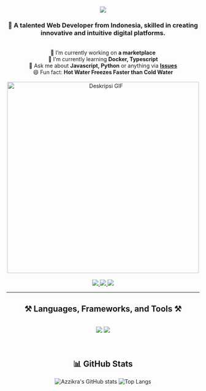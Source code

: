 <h1 align="center">
    <img src="https://readme-typing-svg.herokuapp.com/?font=Righteous&size=35&center=true&vCenter=true&width=500&height=70&duration=4000&lines=Hi+There!+👋;+I'm+Azzikra+Praqasta+Kusuma!;" />
</h1>

<h3 align="center">
    🚀 A talented Web Developer from Indonesia, skilled in creating innovative and intuitive digital platforms.
</h3>

<br/>

<div align="center">
    🔭 I’m currently working on <strong>a marketplace</strong> <br/>
    🌱 I’m currently learning <strong>Docker, Typescript</strong> <br/>
    💬 Ask me about <strong>Javascript, Python</strong> or anything via <a href="https://github.com/AzzikraPraqastaKusuma123"><strong>Issues</strong></a> <br/>
    😄 Fun fact: <strong>Hot Water Freezes Faster than Cold Water</strong> <br/>
</div>

<br/>

<div align="center">
    <img src="pixelard.gif" alt="Deskripsi GIF" width="500">
</div>

<br/>

<div align="center">
    <a href="mailto:azzikrapraqasta2@gmail.com">
        <img src="https://img.shields.io/badge/Gmail-333333?style=for-the-badge&logo=gmail&logoColor=red" />
    </a>
    <a href="https://linkedin.com/in/azzikra-praqasta-kusuma-198774271" target="_blank">
        <img src="https://img.shields.io/badge/LinkedIn-0077B5?style=for-the-badge&logo=linkedin&logoColor=white" />
    </a>
    <a href="https://github.com/AzzikraPraqastaKusuma123" target="_blank">
        <img src="https://img.shields.io/badge/Portfolio-FF5722?style=for-the-badge&logo=todoist&logoColor=white" />
    </a>
</div>

<hr/>

<h2 align="center">⚒️ Languages, Frameworks, and Tools ⚒️</h2>
<br/>
<div align="center">
    <img src="https://skillicons.dev/icons?i=react,bootstrap,html,css,tailwind,git,github,vscode,figma," />
    <img src="https://skillicons.dev/icons?i=nodejs,javascript,typescript,python,nextjs,mysql,mongodb,firebase,java,c++" />
</div>

<br/>
<br/>

<div align="center">
  <h2>📊 GitHub Stats</h2>

  <!-- GitHub Stats -->
  ![Azzikra's GitHub stats](https://github-readme-stats.vercel.app/api?username=AzzikraPraqastaKusuma123&show_icons=true&theme=radical)   ![Top Langs](https://github-readme-stats.vercel.app/api/top-langs/?username=AzzikraPraqastaKusuma123&layout=compact&theme=radical)
</div>

